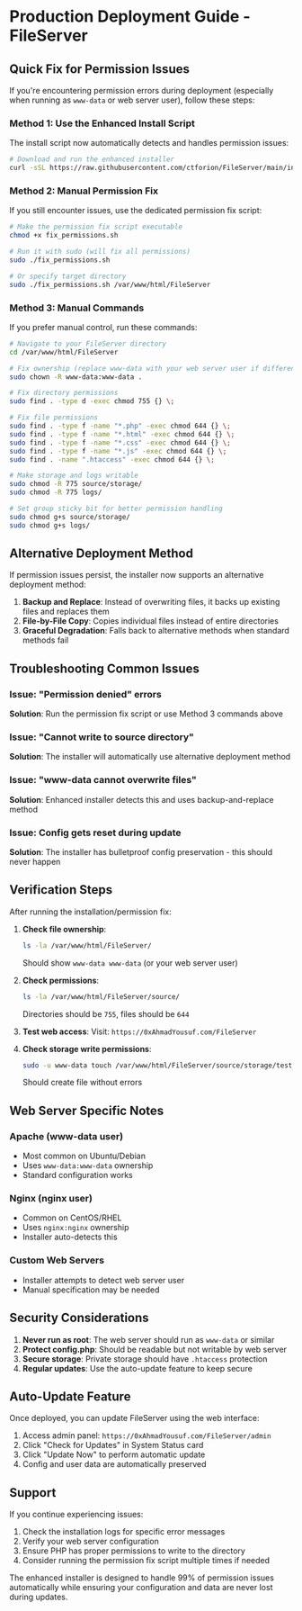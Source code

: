 # Production Deployment Guide - FileServer

## Quick Fix for Permission Issues

If you're encountering permission errors during deployment (especially when running as `www-data` or web server user), follow these steps:

### Method 1: Use the Enhanced Install Script

The install script now automatically detects and handles permission issues:

```bash
# Download and run the enhanced installer
curl -sSL https://raw.githubusercontent.com/ctforion/FileServer/main/install.sh | bash -s /var/www/html/FileServer update
```

### Method 2: Manual Permission Fix

If you still encounter issues, use the dedicated permission fix script:

```bash
# Make the permission fix script executable
chmod +x fix_permissions.sh

# Run it with sudo (will fix all permissions)
sudo ./fix_permissions.sh

# Or specify target directory
sudo ./fix_permissions.sh /var/www/html/FileServer
```

### Method 3: Manual Commands

If you prefer manual control, run these commands:

```bash
# Navigate to your FileServer directory
cd /var/www/html/FileServer

# Fix ownership (replace www-data with your web server user if different)
sudo chown -R www-data:www-data .

# Fix directory permissions
sudo find . -type d -exec chmod 755 {} \;

# Fix file permissions
sudo find . -type f -name "*.php" -exec chmod 644 {} \;
sudo find . -type f -name "*.html" -exec chmod 644 {} \;
sudo find . -type f -name "*.css" -exec chmod 644 {} \;
sudo find . -type f -name "*.js" -exec chmod 644 {} \;
sudo find . -name ".htaccess" -exec chmod 644 {} \;

# Make storage and logs writable
sudo chmod -R 775 source/storage/
sudo chmod -R 775 logs/

# Set group sticky bit for better permission handling
sudo chmod g+s source/storage/
sudo chmod g+s logs/
```

## Alternative Deployment Method

If permission issues persist, the installer now supports an alternative deployment method:

1. **Backup and Replace**: Instead of overwriting files, it backs up existing files and replaces them
2. **File-by-File Copy**: Copies individual files instead of entire directories
3. **Graceful Degradation**: Falls back to alternative methods when standard methods fail

## Troubleshooting Common Issues

### Issue: "Permission denied" errors
**Solution**: Run the permission fix script or use Method 3 commands above

### Issue: "Cannot write to source directory"
**Solution**: The installer will automatically use alternative deployment method

### Issue: "www-data cannot overwrite files"
**Solution**: Enhanced installer detects this and uses backup-and-replace method

### Issue: Config gets reset during update
**Solution**: The installer has bulletproof config preservation - this should never happen

## Verification Steps

After running the installation/permission fix:

1. **Check file ownership**:
   ```bash
   ls -la /var/www/html/FileServer/
   ```
   Should show `www-data www-data` (or your web server user)

2. **Check permissions**:
   ```bash
   ls -la /var/www/html/FileServer/source/
   ```
   Directories should be `755`, files should be `644`

3. **Test web access**:
   Visit: `https://0xAhmadYousuf.com/FileServer`

4. **Check storage write permissions**:
   ```bash
   sudo -u www-data touch /var/www/html/FileServer/source/storage/test_write.txt
   ```
   Should create file without errors

## Web Server Specific Notes

### Apache (www-data user)
- Most common on Ubuntu/Debian
- Uses `www-data:www-data` ownership
- Standard configuration works

### Nginx (nginx user)
- Common on CentOS/RHEL
- Uses `nginx:nginx` ownership
- Installer auto-detects this

### Custom Web Servers
- Installer attempts to detect web server user
- Manual specification may be needed

## Security Considerations

1. **Never run as root**: The web server should run as `www-data` or similar
2. **Protect config.php**: Should be readable but not writable by web server
3. **Secure storage**: Private storage should have `.htaccess` protection
4. **Regular updates**: Use the auto-update feature to keep secure

## Auto-Update Feature

Once deployed, you can update FileServer using the web interface:

1. Access admin panel: `https://0xAhmadYousuf.com/FileServer/admin`
2. Click "Check for Updates" in System Status card
3. Click "Update Now" to perform automatic update
4. Config and user data are automatically preserved

## Support

If you continue experiencing issues:

1. Check the installation logs for specific error messages
2. Verify your web server configuration
3. Ensure PHP has proper permissions to write to the directory
4. Consider running the permission fix script multiple times if needed

The enhanced installer is designed to handle 99% of permission issues automatically while ensuring your configuration and data are never lost during updates.
